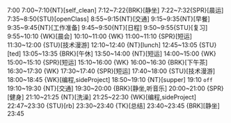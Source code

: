 7:00
7:00~7:10{NT}[self_clean]
7:12~7:22{BRK}[静坐]
7:22~7:32{SPR}[晨运]
7:35~8:50{STU}[openClass]
8:55~9:15{NT}[交通]
9:15~9:35{NT}[早餐]
9:35~9:45{NT}[工作准备]
9:45~9:50{NT}[日程]
9:50~9:55{STU}[复习]
9:55~10:10 {WK}[晨会]
10:10~11:00 {WK}
11:00~11:10 {SPR}[短运]
11:30~12:00 {STU}[技术漫游]
12:10~12:40 {NT}[lunch]
12:45~13:05 {STU}[ted]
13:05~13:35 {BRK}[午休]
13:50~14:00 {NT}[短运]
14:00~15:00 {WK}
15:00~15:10 {SPR}[短运]
15:10~16:00 {WK}
16:00~16:30 {BRK}[下午茶]
16:30~17:30 {WK}
17:30~17:40 {SPR}[短运]
17:40~18:00 {STU}[技术漫游]
18:00~18:45 {WK}[编程,sideProject]
18:50~19:10 {NT}[supper]
19:10 `off`
19:10~19:30 {NT}[交通]
19:30~20:00 {BRK}[静坐,听音乐]
20:00~21:00 {SPR}[健身]
21:10~21:25 {NT}[洗澡]
21:25~22:30 {WK}[编程,sideProject]
22:47~23:30 {STU}[rb]
23:30~23:40 {TK}[总结]
23:40~23:45 {BRK][静坐]
23:45



